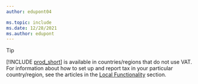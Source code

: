 ```yaml
---
author: edupont04

ms.topic: include
ms.date: 12/28/2021
ms.author: edupont
---
```

> [!TIP]
> [!INCLUDE [prod_short](prod_short.md)] is available in countries/regions that do not use VAT. For information about how to set up and report tax in your particular country/region, see the articles in the [Local Functionality](../about-localization.md) section.  
